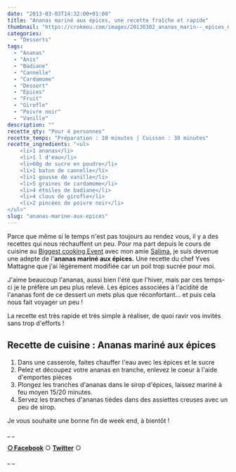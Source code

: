 ```yaml
---
date: "2013-03-03T14:32:00+01:00"
title: "Ananas mariné aux épices, une recette fraîche et rapide"
thumbnail: "https://crokmou.com/images/20130302_ananas_marin--_epices_0024.jpg"
categories:
  - "Desserts"
tags:
  - "Ananas"
  - "Anis"
  - "Badiane"
  - "Cannelle"
  - "Cardamome"
  - "Dessert"
  - "Epices"
  - "Fruit"
  - "Girofle"
  - "Poivre noir"
  - "Vanille"
description: ""
recette_qty: "Pour 4 personnes"
recette_temps: "Préparation : 10 minutes | Cuisson : 30 minutes"
recette_ingredients: "<ul>
 	<li>1 ananas</li>
 	<li>1 l d'eau</li>
 	<li>60g de sucre en poudre</li>
 	<li>1 baton de cannelle</li>
 	<li>1 gousse de vanille</li>
 	<li>5 graines de cardamome</li>
 	<li>4 étoiles de badiane</li>
 	<li>4 clous de girofle</li>
 	<li>2 pincées de poivre noir</li>
</ul>"
slug: "ananas-marine-aux-epices"
---
```


Parce que même si le temps n'est pas toujours au rendez vous, il y a des recettes qui nous réchauffent un peu. Pour ma part depuis le cours de cuisine au [Biggest cooking Event](http://fr.delhaize.be/fr-be/action/delhaize-biggest-cooking-event) avec mon amie [Salima](http://partsdeplaisir.blogspot.be/), je suis devenue une adepte de l'**ananas mariné aux épices.** Une recette du chef Yves Mattagne que j'ai légèrement modifiée car un poil trop sucrée pour moi.

J'aime beaucoup l'ananas, aussi bien l'été que l'hiver, mais par ces temps-ci je le préfère un peu plus relevé. Les épices associées à l'acidité de l'ananas font de ce dessert un mets plus que réconfortant... et puis cela nous fait voyager un peu !

La recette est très rapide et très simple à réaliser, de quoi ravir vos invités sans trop d'efforts !

## **Recette de cuisine : Ananas mariné aux épices**

1.  Dans une casserole, faites chauffer l'eau avec les épices et le sucre
2.  Pelez et découpez votre ananas en tranche, enlevez le coeur à l'aide d'emportes pièces
3.  Plongez les tranches d'ananas dans le sirop d'épices, laissez mariné à feu moyen 15/20 minutes.
4.  Servez les tranches d'ananas tièdes dans des assiettes creuses avec un peu de sirop.

Je vous souhaite une bonne fin de week end, à bientôt !

_ _

[**○<span style="font-size: xx-small; margin: 0px; outline: 0px; padding: 0px;"><span style="font-family: Arial, Helvetica, sans-serif; margin: 0px; outline: 0px; padding: 0px;"> </span></span>Facebook**](https://www.facebook.com/pages/CroKMou/148093255259077) ○ [**Twitter**](https://twitter.com/Crokmou) ○

_ _

